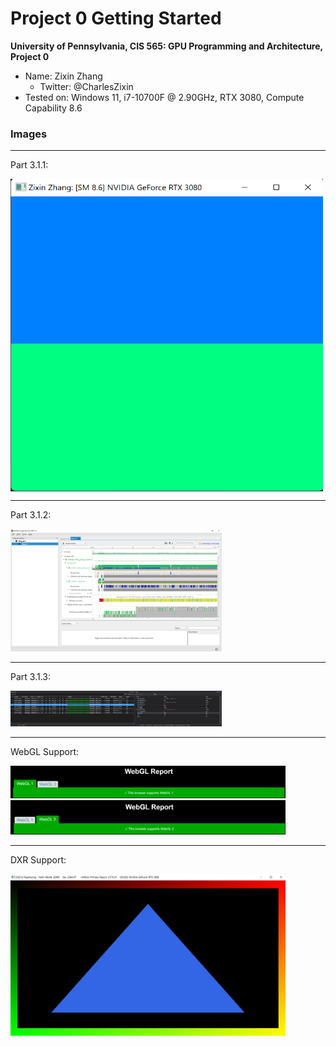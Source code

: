 Project 0 Getting Started
====================

**University of Pennsylvania, CIS 565: GPU Programming and Architecture, Project 0**

* Name: Zixin Zhang
  * Twitter: @CharlesZixin
* Tested on: Windows 11, i7-10700F @ 2.90GHz, RTX 3080, Compute Capability 8.6

### Images

---

Part 3.1.1: 

<img src="images\firstImage.png" alt="App" width="500" height="500" align="center" />

---

Part 3.1.2: 

<img src="images\secondImage.png" alt="Timeline View" style="zoom:33%;" />

---

Part 3.1.3: 

<img src="images\thirdImage.png" alt="Debugger" style="zoom:33%;" />

---

WebGL Support: 

<img src="images\WebGL1.png" style="zoom:43%;" />

<img src="images\WebGL2.png" style="zoom:43%;" />

---

DXR Support: 

<img src="images\DXR.png" style="zoom:43%;" />

